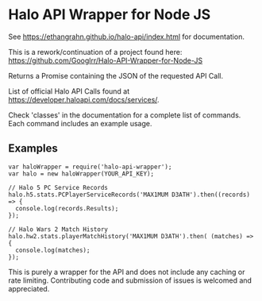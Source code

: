 # Halo API Wrapper for Node JS
See https://ethangrahn.github.io/halo-api/index.html for documentation.

This is a rework/continuation of a project found here: https://github.com/Googlrr/Halo-API-Wrapper-for-Node-JS


Returns a Promise containing the JSON of the requested API Call.

List of official Halo API Calls found at https://developer.haloapi.com/docs/services/.

Check 'classes' in the documentation for a complete list of commands. Each command includes an example usage.

## Examples

```
var haloWrapper = require('halo-api-wrapper');
var halo = new haloWrapper(YOUR_API_KEY);

// Halo 5 PC Service Records
halo.h5.stats.PCPlayerServiceRecords('MAX1MUM D3ATH').then((records) => {
  console.log(records.Results);
});

// Halo Wars 2 Match History
halo.hw2.stats.playerMatchHistory('MAX1MUM D3ATH').then( (matches) => {
  console.log(matches);
});
```

This is purely a wrapper for the API and does not include any caching or rate limiting. Contributing code and submission of issues is welcomed and appreciated.
